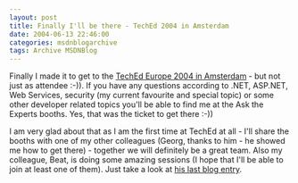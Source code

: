 ```yaml
---
layout: post
title: Finally I'll be there - TechEd 2004 in Amsterdam
date: 2004-06-13 22:46:00
categories: msdnblogarchive
tags: Archive MSDNBlog
---
```


Finally I made it to get to the [TechEd Europe 2004 in Amsterdam](http://www.microsoft.com/europe/teched/) - but not just as attendee :-)). If you have any questions according to .NET, ASP.NET, Web Services, security (my current favourite and special topic) or some other developer related topics you'll be able to find me at the Ask the Experts booths. Yes, that was the ticket to get there :-))


I am very glad about that as I am the first time at TechEd at all - I'll share the booths with one of my other colleagues (Georg, thanks to him - he showed me how to get there) - together we will definitely be a great team. Also my colleague, Beat, is doing some amazing sessions (I hope that I'll be able to join at least one of them). Just take a look at [his last blog entry](http://weblogs.asp.net/beatsch/archive/2004/06/13/154644.aspx).


